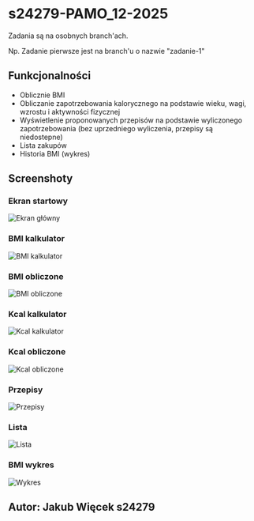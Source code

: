 # s24279-PAMO_12-2025


Zadania są na osobnych branch'ach. 

Np. Zadanie pierwsze jest na branch'u o nazwie "zadanie-1"

## Funkcjonalności
- Oblicznie BMI
- Obliczanie zapotrzebowania kalorycznego na podstawie wieku, wagi, wzrostu i aktywności fizycznej
- Wyświetlenie proponowanych przepisów na podstawie wyliczonego zapotrzebowania (bez uprzedniego wyliczenia, przepisy są niedostepne)
- Lista zakupów
- Historia BMI (wykres)

## Screenshoty

### Ekran startowy
![Ekran główny](screenshots/start_logo.png)

### BMI kalkulator
![BMI kalkulator](screenshots/bmi.png)

### BMI obliczone
![BMI obliczone](screenshots/calculated_bmi.png)

### Kcal kalkulator
![Kcal kalkulator](screenshots/kcal.png)

### Kcal obliczone
![Kcal obliczone](screenshots/calculated_kcal.png)

### Przepisy
![Przepisy](screenshots/przepisy.png)

### Lista
![Lista](screenshots/list.png)

### BMI wykres
![Wykres](screenshots/wykres.png)

## Autor: Jakub Więcek s24279
